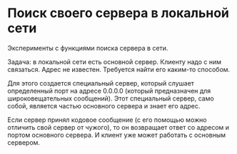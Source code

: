 Поиск своего сервера в локальной сети
=====================================

Эксперименты с функциями поиска сервера в сети.

Задача: в локальной сети есть основной сервер. Клиенту надо с ним связаться. 
Адрес не известен. Требуется найти его каким-то способом.

Для этого создается специальный сервер, который слушает определенный порт на адресе 0.0.0.0 (который предназначен 
для широковещательных сообщений). Этот специальный сервер, само собой, является частью основного сервера и знает его адрес.

Если сервер принял кодовое сообщение (с его помощью можно отличить свой сервер от чужого), то он
возвращает ответ со адресом и портом основного сервера. И клиент уже может работать с основным сервером.